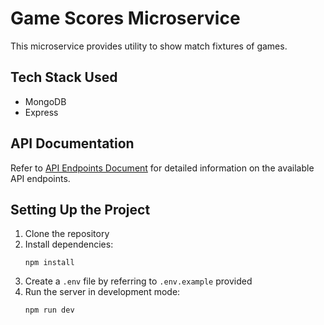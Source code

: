 # Game Scores Microservice

This microservice provides utility to show match fixtures of games.

## Tech Stack Used

- MongoDB
- Express

## API Documentation

Refer to [API Endpoints Document](https://microservice-fmi4.onrender.com/api-docs/) for detailed information on the available API endpoints.

## Setting Up the Project

1. Clone the repository
2. Install dependencies:    
   ```
   npm install
   ```
3. Create a `.env` file by referring to `.env.example` provided
4. Run the server in development mode:
   ```
   npm run dev
   ``` 

